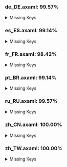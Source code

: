### de_DE.axaml: 99.57%


<details>
<summary>Missing Keys</summary>

- Text.Repository.FilterCommits.Default
- Text.Repository.FilterCommits.Exclude
- Text.Repository.FilterCommits.Include

</details>

### es_ES.axaml: 99.14%


<details>
<summary>Missing Keys</summary>

- Text.Preference.Appearance.FontSize
- Text.Preference.Appearance.FontSize.Default
- Text.Preference.Appearance.FontSize.Editor
- Text.Repository.FilterCommits.Default
- Text.Repository.FilterCommits.Exclude
- Text.Repository.FilterCommits.Include

</details>

### fr_FR.axaml: 98.42%


<details>
<summary>Missing Keys</summary>

- Text.CherryPick.AppendSourceToMessage
- Text.CherryPick.Mainline.Tips
- Text.CommitCM.CherryPickMultiple
- Text.Preference.Appearance.FontSize
- Text.Preference.Appearance.FontSize.Default
- Text.Preference.Appearance.FontSize.Editor
- Text.Repository.CustomActions
- Text.Repository.FilterCommits.Default
- Text.Repository.FilterCommits.Exclude
- Text.Repository.FilterCommits.Include
- Text.ScanRepositories

</details>

### pt_BR.axaml: 99.14%


<details>
<summary>Missing Keys</summary>

- Text.Preference.Appearance.FontSize
- Text.Preference.Appearance.FontSize.Default
- Text.Preference.Appearance.FontSize.Editor
- Text.Repository.FilterCommits.Default
- Text.Repository.FilterCommits.Exclude
- Text.Repository.FilterCommits.Include

</details>

### ru_RU.axaml: 99.57%


<details>
<summary>Missing Keys</summary>

- Text.Repository.FilterCommits.Default
- Text.Repository.FilterCommits.Exclude
- Text.Repository.FilterCommits.Include

</details>

### zh_CN.axaml: 100.00%


<details>
<summary>Missing Keys</summary>



</details>

### zh_TW.axaml: 100.00%


<details>
<summary>Missing Keys</summary>



</details>
